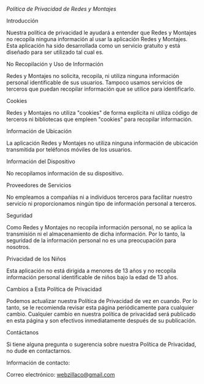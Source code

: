*Política de Privacidad de Redes y Montajes*

Introducción

Nuestra política de privacidad le ayudará a entender que Redes y Montajes no recopila ninguna información al usar la aplicación Redes y Montajes. Esta aplicación ha sido desarrollada como un servicio gratuito y está diseñado para ser utilizado tal cual es.

No Recopilación y Uso de Información

Redes y Montajes no solicita, recopila, ni utiliza ninguna información personal identificable de sus usuarios. Tampoco usamos servicios de terceros que puedan recopilar información que se utilice para identificarlo.

Cookies

Redes y Montajes no utiliza "cookies" de forma explícita ni utiliza código de terceros ni bibliotecas que empleen "cookies" para recopilar información.

Información de Ubicación

La aplicación Redes y Montajes no utiliza ninguna información de ubicación transmitida por teléfonos móviles de los usuarios.

Información del Dispositivo

No recopilamos información de su dispositivo.

Proveedores de Servicios

No empleamos a compañías ni a individuos terceros para facilitar nuestro servicio ni proporcionamos ningún tipo de información personal a terceros.

Seguridad

Como Redes y Montajes no recopila información personal, no se aplica la transmisión ni el almacenamiento de dicha información. Por lo tanto, la seguridad de la información personal no es una preocupación para nosotros.

Privacidad de los Niños

Esta aplicación no está dirigida a menores de 13 años y no recopila información personal identificable de niños bajo la edad de 13 años.

Cambios a Esta Política de Privacidad

Podemos actualizar nuestra Política de Privacidad de vez en cuando. Por lo tanto, se le recomienda revisar esta página periódicamente para cualquier cambio. Cualquier cambio en nuestra política de privacidad será publicado en esta página y son efectivos inmediatamente después de su publicación.

Contáctanos

Si tiene alguna pregunta o sugerencia sobre nuestra Política de Privacidad, no dude en contactarnos.

Información de contacto:

Correo electrónico: webzillaco@gmail.com

